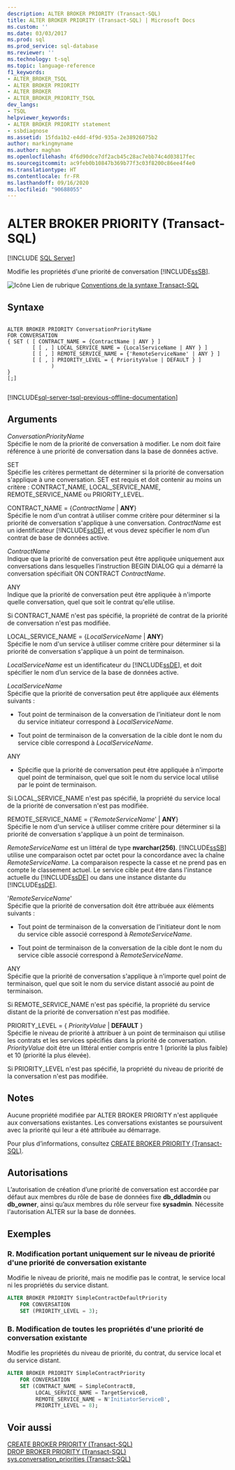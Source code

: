 ```yaml
---
description: ALTER BROKER PRIORITY (Transact-SQL)
title: ALTER BROKER PRIORITY (Transact-SQL) | Microsoft Docs
ms.custom: ''
ms.date: 03/03/2017
ms.prod: sql
ms.prod_service: sql-database
ms.reviewer: ''
ms.technology: t-sql
ms.topic: language-reference
f1_keywords:
- ALTER_BROKER_TSQL
- ALTER BROKER PRIORITY
- ALTER BROKER
- ALTER_BROKER_PRIORITY_TSQL
dev_langs:
- TSQL
helpviewer_keywords:
- ALTER BROKER PRIORITY statement
- ssbdiagnose
ms.assetid: 15fda1b2-e4dd-4f9d-935a-2e38926075b2
author: markingmyname
ms.author: maghan
ms.openlocfilehash: 4f6d90dce7df2acb45c28ac7ebb74c4d03817fec
ms.sourcegitcommit: ac9feb0b10847b369b77f3c03f8200c86ee4f4e0
ms.translationtype: HT
ms.contentlocale: fr-FR
ms.lasthandoff: 09/16/2020
ms.locfileid: "90688055"
---
```

# <a name="alter-broker-priority-transact-sql"></a>ALTER BROKER PRIORITY (Transact-SQL)
[!INCLUDE [SQL Server](../../includes/applies-to-version/sqlserver.md)]

  Modifie les propriétés d'une priorité de conversation [!INCLUDE[ssSB](../../includes/sssb-md.md)].  
  
 ![Icône Lien de rubrique](../../database-engine/configure-windows/media/topic-link.gif "Icône du lien de rubrique") [Conventions de la syntaxe Transact-SQL](../../t-sql/language-elements/transact-sql-syntax-conventions-transact-sql.md)  
  
## <a name="syntax"></a>Syntaxe  
  
```syntaxsql
  
ALTER BROKER PRIORITY ConversationPriorityName  
FOR CONVERSATION  
{ SET ( [ CONTRACT_NAME = {ContractName | ANY } ]  
        [ [ , ] LOCAL_SERVICE_NAME = {LocalServiceName | ANY } ]  
        [ [ , ] REMOTE_SERVICE_NAME = {'RemoteServiceName' | ANY } ]  
        [ [ , ] PRIORITY_LEVEL = { PriorityValue | DEFAULT } ]  
              )  
}  
[;]  
  
```  
  

[!INCLUDE[sql-server-tsql-previous-offline-documentation](../../includes/sql-server-tsql-previous-offline-documentation.md)]

## <a name="arguments"></a>Arguments
 *ConversationPriorityName*  
 Spécifie le nom de la priorité de conversation à modifier. Le nom doit faire référence à une priorité de conversation dans la base de données active.  
  
 SET  
 Spécifie les critères permettant de déterminer si la priorité de conversation s'applique à une conversation. SET est requis et doit contenir au moins un critère : CONTRACT_NAME, LOCAL_SERVICE_NAME, REMOTE_SERVICE_NAME ou PRIORITY_LEVEL.  
  
 CONTRACT_NAME = {*ContractName* | **ANY**}  
 Spécifie le nom d'un contrat à utiliser comme critère pour déterminer si la priorité de conversation s'applique à une conversation. *ContractName* est un identificateur [!INCLUDE[ssDE](../../includes/ssde-md.md)], et vous devez spécifier le nom d’un contrat de base de données active.  
  
 *ContractName*  
 Indique que la priorité de conversation peut être appliquée uniquement aux conversations dans lesquelles l’instruction BEGIN DIALOG qui a démarré la conversation spécifiait ON CONTRACT *ContractName*.  
  
 ANY  
 Indique que la priorité de conversation peut être appliquée à n'importe quelle conversation, quel que soit le contrat qu'elle utilise.  
  
 Si CONTRACT_NAME n'est pas spécifié, la propriété de contrat de la priorité de conversation n'est pas modifiée.  
  
 LOCAL_SERVICE_NAME = {*LocalServiceName* | **ANY**}  
 Spécifie le nom d'un service à utiliser comme critère pour déterminer si la priorité de conversation s'applique à un point de terminaison.  
  
 *LocalServiceName* est un identificateur du [!INCLUDE[ssDE](../../includes/ssde-md.md)], et doit spécifier le nom d’un service de la base de données active.  
  
 *LocalServiceName*  
 Spécifie que la priorité de conversation peut être appliquée aux éléments suivants :  
  
-   Tout point de terminaison de la conversation de l’initiateur dont le nom du service initiateur correspond à *LocalServiceName*.  
  
-   Tout point de terminaison de la conversation de la cible dont le nom du service cible correspond à *LocalServiceName*.  
  
 ANY  
 -   Spécifie que la priorité de conversation peut être appliquée à n'importe quel point de terminaison, quel que soit le nom du service local utilisé par le point de terminaison.  
  
 Si LOCAL_SERVICE_NAME n'est pas spécifié, la propriété du service local de la priorité de conversation n'est pas modifiée.  
  
 REMOTE_SERVICE_NAME = {'*RemoteServiceName*' | **ANY**}  
 Spécifie le nom d'un service à utiliser comme critère pour déterminer si la priorité de conversation s'applique à un point de terminaison.  
  
 *RemoteServiceName* est un littéral de type **nvarchar(256)**. [!INCLUDE[ssSB](../../includes/sssb-md.md)] utilise une comparaison octet par octet pour la concordance avec la chaîne *RemoteServiceName*. La comparaison respecte la casse et ne prend pas en compte le classement actuel. Le service cible peut être dans l'instance actuelle du [!INCLUDE[ssDE](../../includes/ssde-md.md)] ou dans une instance distante du [!INCLUDE[ssDE](../../includes/ssde-md.md)].  
  
 '*RemoteServiceName*'  
 Spécifie que la priorité de conversation doit être attribuée aux éléments suivants :  
  
-   Tout point de terminaison de la conversation de l’initiateur dont le nom du service cible associé correspond à *RemoteServiceName*.  
  
-   Tout point de terminaison de la conversation de la cible dont le nom du service cible associé correspond à *RemoteServiceName*.  
  
 ANY  
 Spécifie que la priorité de conversation s'applique à n'importe quel point de terminaison, quel que soit le nom du service distant associé au point de terminaison.  
  
 Si REMOTE_SERVICE_NAME n'est pas spécifié, la propriété du service distant de la priorité de conversation n'est pas modifiée.  
  
 PRIORITY_LEVEL = { *PriorityValue* | **DEFAULT** }  
 Spécifie le niveau de priorité à attribuer à un point de terminaison qui utilise les contrats et les services spécifiés dans la priorité de conversation. *PriorityValue* doit être un littéral entier compris entre 1 (priorité la plus faible) et 10 (priorité la plus élevée).  
  
 Si PRIORITY_LEVEL n'est pas spécifié, la propriété du niveau de priorité de la conversation n'est pas modifiée.  
  
## <a name="remarks"></a>Notes  
 Aucune propriété modifiée par ALTER BROKER PRIORITY n'est appliquée aux conversations existantes. Les conversations existantes se poursuivent avec la priorité qui leur a été attribuée au démarrage.  
  
 Pour plus d’informations, consultez [CREATE BROKER PRIORITY &#40;Transact-SQL&#41;](../../t-sql/statements/create-broker-priority-transact-sql.md).  
  
## <a name="permissions"></a>Autorisations  
 L’autorisation de création d’une priorité de conversation est accordée par défaut aux membres du rôle de base de données fixe **db_ddladmin** ou **db_owner**, ainsi qu’aux membres du rôle serveur fixe **sysadmin**. Nécessite l'autorisation ALTER sur la base de données.  
  
## <a name="examples"></a>Exemples  
  
### <a name="a-changing-only-the-priority-level-of-an-existing-conversation-priority"></a>R. Modification portant uniquement sur le niveau de priorité d'une priorité de conversation existante  
 Modifie le niveau de priorité, mais ne modifie pas le contrat, le service local ni les propriétés du service distant.  
  
```sql  
ALTER BROKER PRIORITY SimpleContractDefaultPriority  
    FOR CONVERSATION  
    SET (PRIORITY_LEVEL = 3);  
```  
  
### <a name="b-changing-all-of-the-properties-of-an-existing-conversation-priority"></a>B. Modification de toutes les propriétés d'une priorité de conversation existante  
 Modifie les propriétés du niveau de priorité, du contrat, du service local et du service distant.  
  
```sql  
ALTER BROKER PRIORITY SimpleContractPriority  
    FOR CONVERSATION  
    SET (CONTRACT_NAME = SimpleContractB,  
         LOCAL_SERVICE_NAME = TargetServiceB,  
         REMOTE_SERVICE_NAME = N'InitiatorServiceB',  
         PRIORITY_LEVEL = 8);  
```  
  
## <a name="see-also"></a>Voir aussi  
 [CREATE BROKER PRIORITY &#40;Transact-SQL&#41;](../../t-sql/statements/create-broker-priority-transact-sql.md)   
 [DROP BROKER PRIORITY &#40;Transact-SQL&#41;](../../t-sql/statements/drop-broker-priority-transact-sql.md)   
 [sys.conversation_priorities &#40;Transact-SQL&#41;](../../relational-databases/system-catalog-views/sys-conversation-priorities-transact-sql.md)  
  
  
